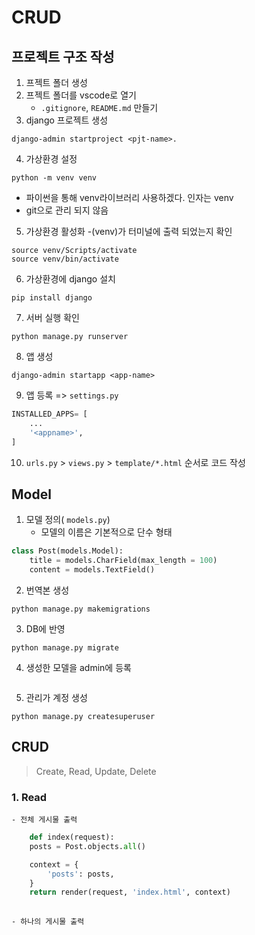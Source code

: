 # CRUD

## 프로젝트 구조 작성

1. 프젝트 폴더 생성
2. 프젝트 폴더를 vscode로 열기
    - `.gitignore`, `README.md` 만들기
3. django 프로젝트 생성
```
django-admin startproject <pjt-name>. 
```
4. 가상환경 설정
```
python -m venv venv
```
  - 파이썬을 통해 venv라이브러리 사용하겠다. 인자는 venv
  - git으로 관리 되지 않음

5. 가상환경 활성화 
    -(venv)가 터미널에 출력 되었는지 확인
```
source venv/Scripts/activate
source venv/bin/activate

```
6. 가상환경에 django 설치
```
pip install django
```

7. 서버 실행 확인
```
python manage.py runserver
```

8. 앱 생성
```
django-admin startapp <app-name>
```

9. 앱 등록 =>  `settings.py`
```python
INSTALLED_APPS= [
    ...
    '<appname>',
]
```

10. `urls.py` > `views.py` > `template/*.html` 순서로 코드 작성



## Model
1. 모델 정의(  `models.py`)
    - 모델의 이름은 기본적으로 단수 형태

```python
class Post(models.Model):
    title = models.CharField(max_length = 100)
    content = models.TextField()

```

2. 번역본 생성
```
python manage.py makemigrations
```

3. DB에 반영
```
python manage.py migrate
```

4. 생성한 모델을 admin에 등록
```python


```

5. 관리가 계정 생성
```
python manage.py createsuperuser
```

## CRUD
> Create, Read, Update, Delete

### 1. Read
    - 전체 게시물 출력
```python
    def index(request):
    posts = Post.objects.all()

    context = {
        'posts': posts,
    }
    return render(request, 'index.html', context)
    
```
    - 하나의 게시물 출력